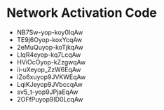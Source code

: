 # Network Activation Code
* NB7Sw-yop-koy0IqAw
* TE9j6Oyop-koxYcqAw
* 2eMuQuyop-koTjkqAw
* LlqR4eyop-kq7LcqAw
* HViOcOyop-kZzgwqAw
* ii-uXeyop_ZzW6EqAw
* iZo6xuyop9JVKWEqAw
* LqiKJeyop9JVbccqAw
* sv5_t-yop9JPjaEqAw
* 2OFfPuyop9ID0LcqAw